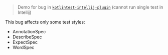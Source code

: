 > Demo for bug in [`kotlintest-intellij-plugin`](https://github.com/kotlintest/kotlintest-intellij-plugin) (cannot run single test in Intellij)

This bug affects only some test styles:

 * AnnotationSpec
 * DescribeSpec
 * ExpectSpec
 * WordSpec
